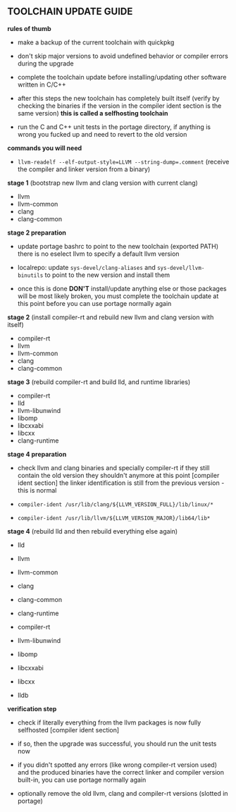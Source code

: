 TOOLCHAIN UPDATE GUIDE
----------------------

**rules of thumb**

 - make a backup of the current toolchain with quickpkg
 - don't skip major versions to avoid undefined behavior or compiler errors during the upgrade
 - complete the toolchain update before installing/updating other software written in C/C++

 - after this steps the new toolchain has completely built itself (verify by checking the
   binaries if the version in the compiler ident section is the same version)
   **this is called a selfhosting toolchain**
 - run the C and C++ unit tests in the portage directory, if anything is wrong you fucked up
   and need to revert to the old version

**commands you will need**

 - `llvm-readelf --elf-output-style=LLVM --string-dump=.comment`
   (receive the compiler and linker version from a binary)

**stage 1** (bootstrap new llvm and clang version with current clang)

 - llvm
 - llvm-common
 - clang
 - clang-common

**stage 2 preparation**

 - update portage bashrc to point to the new toolchain (exported PATH)
   there is no eselect llvm to specify a default llvm version

 - localrepo: update `sys-devel/clang-aliases` and `sys-devel/llvm-binutils` to point
   to the new version and install them

 - once this is done **DON'T** install/update anything else or those
   packages will be most likely broken, you must complete the toolchain
   update at this point before you can use portage normally again

**stage 2** (install compiler-rt and rebuild new llvm and clang version with itself)

 - compiler-rt
 - llvm
 - llvm-common
 - clang
 - clang-common

**stage 3** (rebuild compiler-rt and build lld, and runtime libraries)

 - compiler-rt
 - lld
 - llvm-libunwind
 - libomp
 - libcxxabi
 - libcxx
 - clang-runtime

**stage 4 preparation**

 - check llvm and clang binaries and specially compiler-rt if they still contain the old version
   they shouldn't anymore at this point [compiler ident section]
   the linker identification is still from the previous version - this is normal

 - `compiler-ident /usr/lib/clang/${LLVM_VERSION_FULL}/lib/linux/*`
 - `compiler-ident /usr/lib/llvm/${LLVM_VERSION_MAJOR}/lib64/lib*`

**stage 4** (rebuild lld and then rebuild everything else again)

 - lld

 - llvm
 - llvm-common
 - clang
 - clang-common
 - clang-runtime
 - compiler-rt
 - llvm-libunwind
 - libomp
 - libcxxabi
 - libcxx
 - lldb

**verification step**

 - check if literally everything from the llvm packages is now fully selfhosted
   [compiler ident section]

 - if so, then the upgrade was successful, you should run the unit tests now

 - if you didn't spotted any errors (like wrong compiler-rt version used) and
   the produced binaries have the correct linker and compiler version built-in,
   you can use portage normally again

 - optionally remove the old llvm, clang and compiler-rt versions (slotted in portage)

